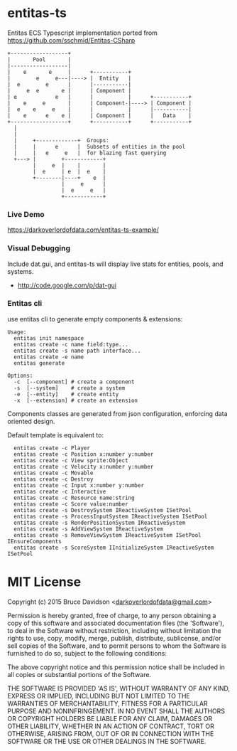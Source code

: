 # entitas-ts

Entitas ECS
Typescript implementation ported from https://github.com/sschmid/Entitas-CSharp

    +------------------+
    |       Pool       |
    |------------------|
    |    e       e     |      +-----------+
    |        e     e---|----> |  Entity   |
    |  e        e      |      |-----------|
    |     e  e       e |      | Component |
    | e            e   |      |           |      +-----------+
    |    e     e       |      | Component-|----> | Component |
    |  e    e     e    |      |           |      |-----------|
    |    e      e    e |      | Component |      |   Data    |
    +------------------+      +-----------+      +-----------+
      |
      |
      |     +-------------+  Groups:
      |     |      e      |  Subsets of entities in the pool
      |     |   e     e   |  for blazing fast querying
      +---> |        +------------+
            |     e  |    |       |
            |  e     | e  |  e    |
            +--------|----+    e  |
                     |     e      |
                     |  e     e   |
                     +------------+
    
### Live Demo
https://darkoverlordofdata.com/entitas-ts-example/

### Visual Debugging
Include dat.gui, and entitas-ts will display live stats for entities, pools, and systems.
 * http://code.google.com/p/dat-gui

### Entitas cli
use entitas cli to generate empty components & extensions:


    Usage:
      entitas init namespace 
      entitas create -c name field:type... 
      entitas create -s name path interface...
      entitas create -e name 
      entitas generate
    
    Options:
      -c  [--component] # create a component
      -s  [--system]    # create a system
      -e  [--entity]    # create entity
      -x  [--extension] # create an extension
    
Components classes are generated from json configuration, enforcing data oriented design.

Default template is equivalent to:

      entitas create -c Player
      entitas create -c Position x:number y:number
      entitas create -c View sprite:Object
      entitas create -c Velocity x:number y:number
      entitas create -c Movable
      entitas create -c Destroy
      entitas create -c Input x:number y:number
      entitas create -c Interactive
      entitas create -c Resource name:string
      entitas create -c Score value:number
      entitas create -s DestroySystem IReactiveSystem ISetPool
      entitas create -s ProcessInputSystem IReactiveSystem ISetPool
      entitas create -s RenderPositionSystem IReactiveSystem
      entitas create -s AddViewSystem IReactiveSystem
      entitas create -s RemoveViewSystem IReactiveSystem ISetPool IEnsureComponents
      entitas create -s ScoreSystem IInitializeSystem IReactiveSystem ISetPool

# MIT License

Copyright (c) 2015 Bruce Davidson &lt;darkoverlordofdata@gmail.com&gt;

Permission is hereby granted, free of charge, to any person obtaining
a copy of this software and associated documentation files (the
'Software'), to deal in the Software without restriction, including
without limitation the rights to use, copy, modify, merge, publish,
distribute, sublicense, and/or sell copies of the Software, and to
permit persons to whom the Software is furnished to do so, subject to
the following conditions:

The above copyright notice and this permission notice shall be
included in all copies or substantial portions of the Software.

THE SOFTWARE IS PROVIDED 'AS IS', WITHOUT WARRANTY OF ANY KIND,
EXPRESS OR IMPLIED, INCLUDING BUT NOT LIMITED TO THE WARRANTIES OF
MERCHANTABILITY, FITNESS FOR A PARTICULAR PURPOSE AND NONINFRINGEMENT.
IN NO EVENT SHALL THE AUTHORS OR COPYRIGHT HOLDERS BE LIABLE FOR ANY
CLAIM, DAMAGES OR OTHER LIABILITY, WHETHER IN AN ACTION OF CONTRACT,
TORT OR OTHERWISE, ARISING FROM, OUT OF OR IN CONNECTION WITH THE
SOFTWARE OR THE USE OR OTHER DEALINGS IN THE SOFTWARE.
